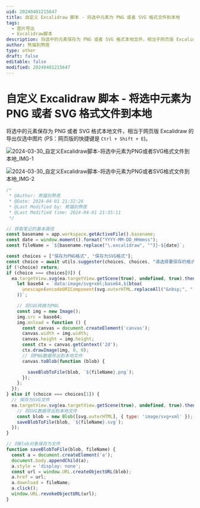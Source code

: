 ```yaml
---
uid: 20240401215647
title: 自定义 Excalidraw 脚本 - 将选中元素为 PNG 或者 SVG 格式文件到本地
tags:
  - 图片导出
  - Excalidraw脚本
description: 将选中的元素保存为 PNG 或者 SVG 格式本地文件，相当于网页版 Excalidraw 的导出仅选中图片
author: 熊猫别熬夜
type: other
draft: false
editable: false
modified: 20240401215647
---
```


# 自定义 Excalidraw 脚本 - 将选中元素为 PNG 或者 SVG 格式文件到本地

将选中的元素保存为 PNG 或者 SVG 格式本地文件，相当于网页版 Excalidraw 的导出仅选中图片 (PS：网页版的快捷键是 `Ctrl + Shift + E`)。

![2024-03-30_自定义Excalidraw脚本-将选中元素为PNG或者SVG格式文件到本地_IMG-1](https://cdn.pkmer.cn/images/202404012157805.png!pkmer)

![2024-03-30_自定义Excalidraw脚本-将选中元素为PNG或者SVG格式文件到本地_IMG-2](https://cdn.pkmer.cn/images/202404012157806.gif!pkmer)

```js
/*
 * @Author: 熊猫别熬夜 
 * @Date: 2024-04-01 21:32:26 
 * @Last Modified by: 熊猫别熬夜
 * @Last Modified time: 2024-04-01 21:35:11
 */

// 获取笔记的基本路径
const basename = app.workspace.getActiveFile().basename;
const date = window.moment().format("YYYY-MM-DD_HHmmss");
const fileName = `${basename.replace("\.excalidraw", "")}-${date}`;

const choices = ["保存为PNG格式", "保存为SVG格式"];
const choice = await utils.suggester(choices, choices, "请选择要保存的格式");
if (!choice) return;
if (choice === choices[0]) {
  ea.targetView.svg(ea.targetView.getScene(true), undefined, true).then(svg => {
    let base64 = `data:image/svg+xml;base64,${btoa(
      unescape(encodeURIComponent(svg.outerHTML.replaceAll("&nbsp;", " "))),
    )}`;

    // 将SVG转换为PNG
    const img = new Image();
    img.src = base64;
    img.onload = function () {
      const canvas = document.createElement('canvas');
      canvas.width = img.width;
      canvas.height = img.height;
      const ctx = canvas.getContext('2d');
      ctx.drawImage(img, 0, 0);
      // 将PNG数据导出到本地文件
      canvas.toBlob(function (blob) {

        saveBlobToFile(blob, `${fileName}.png`);
      });
    };
  });
} else if (choice === choices[1]) {
  // 保存为SVG文件
  ea.targetView.svg(ea.targetView.getScene(true), undefined, true).then(svg => {
    // 将SVG数据导出到本地文件
    const blob = new Blob([svg.outerHTML], { type: 'image/svg+xml' });
    saveBlobToFile(blob, `${fileName}.svg`);
  });
}

// 将Blob对象保存为文件
function saveBlobToFile(blob, fileName) {
  const a = document.createElement('a');
  document.body.appendChild(a);
  a.style = 'display: none';
  const url = window.URL.createObjectURL(blob);
  a.href = url;
  a.download = fileName;
  a.click();
  window.URL.revokeObjectURL(url);
}
```
